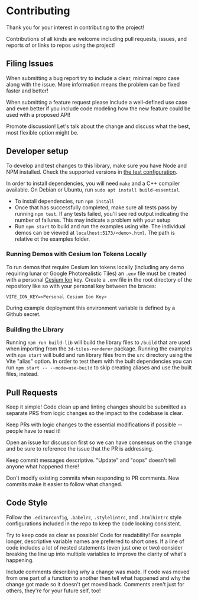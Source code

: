 # Contributing

Thank you for your interest in contributing to the project!

Contributions of all kinds are welcome including pull requests, issues, and reports of or links to repos using the project!

## Filing Issues

When submitting a bug report try to include a clear, minimal repro case along with the issue. More information means the problem can be fixed faster and better!

When submitting a feature request please include a well-defined use case and even better if you include code modeling how the new feature could be used with a proposed API!

Promote discussion! Let's talk about the change and discuss what the best, most flexible option might be.

## Developer setup

To develop and test changes to this library, make sure you have Node and NPM installed.
Check the supported versions in [the test configuration](./.github/workflows/node.js.yml).

In order to install dependencies, you will need `make` and a C++ compiler available.
On Debian or Ubuntu, run `sudo apt install build-essential`.

- To install dependencies, run `npm install`
- Once that has successfully completed, make sure all tests pass by running `npm test`. If any tests failed, you'll see red output indicating the number of failures. This may indicate a problem with your setup
- Run `npm start` to build and run the examples using vite. The individual demos can be viewed at `localhost:5173/<demo>.html`. The path is relative ot the examples folder.

### Running Demos with Cesium Ion Tokens Locally

To run demos that require Cesium Ion tokens locally (including any demo requiring lunar or Google Photorealistic Tiles) an `.env` file must be created with a personal [Cesium Ion](https://ion.cesium.com/) key.
Create a `.env` file in the root directory of the repository like so with your personal key between the braces:

```
VITE_ION_KEY=<Personal Cesium Ion Key>
```

During example deployment this environment variable is defined by a Github secret.

### Building the Library

Running `npm run build-lib` will build the library files to `/build` that are used when importing from the `3d-tiles-renderer` package.
Running the examples with `npm start` will build and run library files from the `src` directory using the Vite "alias" option. In order
to test them with the built dependencies you can run `npm start -- --mode=use-build` to skip creating aliases and use the built files, instead.

## Pull Requests

Keep it simple! Code clean up and linting changes should be submitted as separate PRS from logic changes so the impact to the codebase is clear.

Keep PRs with logic changes to the essential modifications if possible -- people have to read it!

Open an issue for discussion first so we can have consensus on the change and be sure to reference the issue that the PR is addressing.

Keep commit messages descriptive. "Update" and "oops" doesn't tell anyone what happened there!

Don't modify existing commits when responding to PR comments. New commits make it easier to follow what changed.

## Code Style

Follow the `.editorconfig`, `.babelrc`, `.stylelintrc`, and `.htmlhintrc` style configurations included in the repo to keep the code looking consistent.

Try to keep code as clear as possible! Code for readability! For example longer, descriptive variable names are preferred to short ones. If a line of code includes a lot of nested statements (even just one or two) consider breaking the line up into multiple variables to improve the clarity of what's happening.

Include comments describing _why_ a change was made. If code was moved from one part of a function to another then tell what happened and why the change got made so it doesn't get moved back. Comments aren't just for others, they're for your future self, too!
